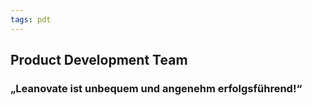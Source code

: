 ```yaml
---
tags: pdt
---
```


## Product Development Team

### „Leanovate ist unbequem und angenehm erfolgsführend!“
